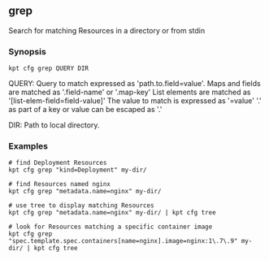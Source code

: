 ## grep

Search for matching Resources in a directory or from stdin

### Synopsis

    kpt cfg grep QUERY DIR

  QUERY:
    Query to match expressed as 'path.to.field=value'.
    Maps and fields are matched as '.field-name' or '.map-key'
    List elements are matched as '[list-elem-field=field-value]'
    The value to match is expressed as '=value'
    '.' as part of a key or value can be escaped as '\.'

  DIR:
    Path to local directory.

### Examples

    # find Deployment Resources
    kpt cfg grep "kind=Deployment" my-dir/

    # find Resources named nginx
    kpt cfg grep "metadata.name=nginx" my-dir/

    # use tree to display matching Resources
    kpt cfg grep "metadata.name=nginx" my-dir/ | kpt cfg tree

    # look for Resources matching a specific container image
    kpt cfg grep "spec.template.spec.containers[name=nginx].image=nginx:1\.7\.9" my-dir/ | kpt cfg tree
